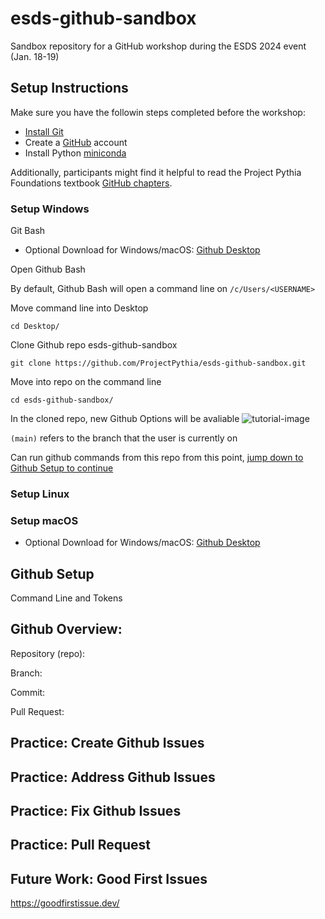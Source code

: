 # esds-github-sandbox
Sandbox repository for a GitHub workshop during the ESDS 2024 event (Jan. 18-19)

## Setup Instructions

Make sure you have the followin steps completed before the workshop:

- [Install Git](https://git-scm.com/book/en/v2/Getting-Started-Installing-Git)
- Create a [GitHub](https://github.com/) account
- Install Python [miniconda](https://docs.conda.io/projects/miniconda/en/latest/miniconda-install.html)

Additionally, participants might find it helpful to read the Project Pythia Foundations textbook [GitHub chapters](https://foundations.projectpythia.org/foundations/getting-started-github.html).

### Setup Windows
Git Bash
- Optional Download for Windows/macOS: [Github Desktop](https://desktop.github.com/)

Open Github Bash

By default, Github Bash will open a command line on `/c/Users/<USERNAME>`

Move command line into Desktop
```
cd Desktop/
```
Clone Github repo esds-github-sandbox
```
git clone https://github.com/ProjectPythia/esds-github-sandbox.git
```
Move into repo on the command line
```
cd esds-github-sandbox/
```
In the cloned repo, new Github Options will be avaliable
![tutorial-image](https://github.com/ProjectPythia/esds-github-sandbox/assets/22159116/f8ff6fb6-68a6-404d-b713-b040dc5b48ee)

`(main)` refers to the branch that the user is currently on

Can run github commands from this repo from this point, [jump down to Github Setup to continue](#Github-Setup)

### Setup Linux

### Setup macOS

- Optional Download for Windows/macOS: [Github Desktop](https://desktop.github.com/)


## Github Setup
Command Line and Tokens

## Github Overview:
Repository (repo):

Branch:

Commit:

Pull Request:

## Practice: Create Github Issues
## Practice: Address Github Issues
## Practice: Fix Github Issues
## Practice: Pull Request

## Future Work: Good First Issues
https://goodfirstissue.dev/
